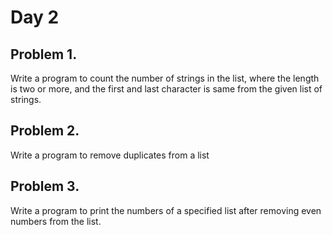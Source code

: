 # Day 2

## Problem 1.
Write a program to count the number of strings in the list, where the length is two or more, and the first and last character is same from the given list of strings.

## Problem 2.
Write a program to remove duplicates from a list

## Problem 3.
Write a program to print the numbers of a specified list after removing even numbers from the list.
